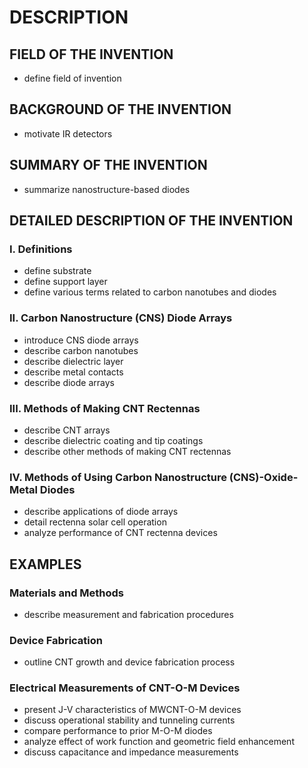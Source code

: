 # DESCRIPTION

## FIELD OF THE INVENTION

- define field of invention

## BACKGROUND OF THE INVENTION

- motivate IR detectors

## SUMMARY OF THE INVENTION

- summarize nanostructure-based diodes

## DETAILED DESCRIPTION OF THE INVENTION

### I. Definitions

- define substrate
- define support layer
- define various terms related to carbon nanotubes and diodes

### II. Carbon Nanostructure (CNS) Diode Arrays

- introduce CNS diode arrays
- describe carbon nanotubes
- describe dielectric layer
- describe metal contacts
- describe diode arrays

### III. Methods of Making CNT Rectennas

- describe CNT arrays
- describe dielectric coating and tip coatings
- describe other methods of making CNT rectennas

### IV. Methods of Using Carbon Nanostructure (CNS)-Oxide-Metal Diodes

- describe applications of diode arrays
- detail rectenna solar cell operation
- analyze performance of CNT rectenna devices

## EXAMPLES

### Materials and Methods

- describe measurement and fabrication procedures

### Device Fabrication

- outline CNT growth and device fabrication process

### Electrical Measurements of CNT-O-M Devices

- present J-V characteristics of MWCNT-O-M devices
- discuss operational stability and tunneling currents
- compare performance to prior M-O-M diodes
- analyze effect of work function and geometric field enhancement
- discuss capacitance and impedance measurements

